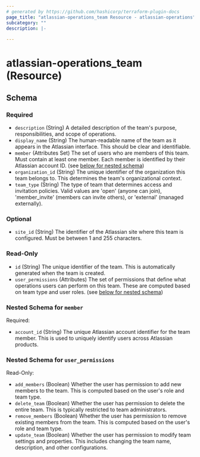 ```yaml
---
# generated by https://github.com/hashicorp/terraform-plugin-docs
page_title: "atlassian-operations_team Resource - atlassian-operations"
subcategory: ""
description: |-
  
---
```


# atlassian-operations_team (Resource)





<!-- schema generated by tfplugindocs -->
## Schema

### Required

- `description` (String) A detailed description of the team's purpose, responsibilities, and scope of operations.
- `display_name` (String) The human-readable name of the team as it appears in the Atlassian interface. This should be clear and identifiable.
- `member` (Attributes Set) The set of users who are members of this team. Must contain at least one member. Each member is identified by their Atlassian account ID. (see [below for nested schema](#nestedatt--member))
- `organization_id` (String) The unique identifier of the organization this team belongs to. This determines the team's organizational context.
- `team_type` (String) The type of team that determines access and invitation policies. Valid values are 'open' (anyone can join), 'member_invite' (members can invite others), or 'external' (managed externally).

### Optional

- `site_id` (String) The identifier of the Atlassian site where this team is configured. Must be between 1 and 255 characters.

### Read-Only

- `id` (String) The unique identifier of the team. This is automatically generated when the team is created.
- `user_permissions` (Attributes) The set of permissions that define what operations users can perform on this team. These are computed based on team type and user roles. (see [below for nested schema](#nestedatt--user_permissions))

<a id="nestedatt--member"></a>
### Nested Schema for `member`

Required:

- `account_id` (String) The unique Atlassian account identifier for the team member. This is used to uniquely identify users across Atlassian products.


<a id="nestedatt--user_permissions"></a>
### Nested Schema for `user_permissions`

Read-Only:

- `add_members` (Boolean) Whether the user has permission to add new members to the team. This is computed based on the user's role and team type.
- `delete_team` (Boolean) Whether the user has permission to delete the entire team. This is typically restricted to team administrators.
- `remove_members` (Boolean) Whether the user has permission to remove existing members from the team. This is computed based on the user's role and team type.
- `update_team` (Boolean) Whether the user has permission to modify team settings and properties. This includes changing the team name, description, and other configurations.
